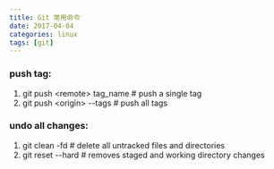 ```yaml
---
title: Git 常用命令
date: 2017-04-04
categories: linux
tags: [git]
---
```


### push tag:
1. git push <remote\> tag_name # push a single tag
2. git push <origin\> \--tags # push all tags

### undo all changes:
1. git clean -fd # delete all untracked files and directories
2. git reset \--hard # removes staged and working directory changes